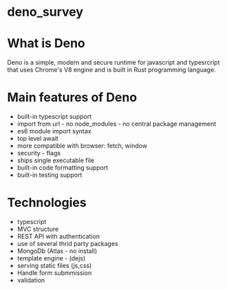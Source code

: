 # deno_survey

# What is Deno

Deno is a simple, modern and secure runtime for javascript and typesrcript that uses Chrome's V8 engine and is built in Rust programming language.

# Main features of Deno

- built-in typescript support
- import from url - no node_modules - no central package management
- es6 module import syntax
- top level await
- more compatible with browser: fetch, window
- security - flags
- ships single executable file
- built-in code formatting support
- built-in testing support

# Technologies

- typescript
- MVC structure
- REST API with authentication
- use of several thrid party packages
- MongoDb (Atlas - no install)
- template engine - (dejs)
- serving static files (js,css)
- Handle form submmission
- validation
